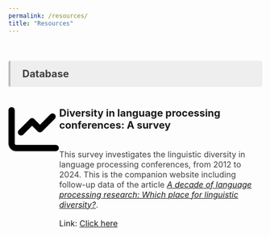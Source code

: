 ```yaml
---
permalink: /resources/
title: "Resources"
---
```


<style>
.item1 { grid-area: Image; }
.item2 { grid-area: Title; }
.item3 { grid-area: Description; }
.item3 { grid-area: Link; }

.grid-container {
  display: grid;
  grid-template-areas:
    'Image Title'
    'Image Description'
    'Image Link';
  grid-template-columns: 20% auto;
}


</style>
<br>

<p style="background-color:#eeeeee; color: #404040; border-left: solid #bcbcbc 4px; border-radius: 4px; padding:0.7em; font-size:20px"><b> &nbsp;&nbsp;Database</b></p>

<!-- Database Linguistic Diversity -->
<div class="grid-container">
  <div class="item1">
  
  <svg xmlns="http://www.w3.org/2000/svg" align="left" height="100" width="100" viewBox="0 0 512 512" style="padding-right: 10px"><!--!Font Awesome Free 6.7.1 by @fontawesome - https://fontawesome.com License - https://fontawesome.com/license/free Copyright 2024 Fonticons, Inc.--><path d="M64 64c0-17.7-14.3-32-32-32S0 46.3 0 64L0 400c0 44.2 35.8 80 80 80l400 0c17.7 0 32-14.3 32-32s-14.3-32-32-32L80 416c-8.8 0-16-7.2-16-16L64 64zm406.6 86.6c12.5-12.5 12.5-32.8 0-45.3s-32.8-12.5-45.3 0L320 210.7l-57.4-57.4c-12.5-12.5-32.8-12.5-45.3 0l-112 112c-12.5 12.5-12.5 32.8 0 45.3s32.8 12.5 45.3 0L240 221.3l57.4 57.4c12.5 12.5 32.8 12.5 45.3 0l128-128z"/></svg>
  
  </div>
  <div class="item2">
<p style="font-size:20px;"><strong>Diversity in language processing conferences: A survey</strong></p>
</div>
  <div class="item3">
  <p style="font-size:16px; color: #404040">This survey investigates the linguistic diversity in language processing conferences, from 2012 to 2024. This is the companion website including follow-up data of the article <a href = "https://doi.org/10.5070/G60111432" target = "_blank"><i>A decade of language processing research: Which place for linguistic diversity?</i></a>.</p>
  <div class="item4">
  <p  style="padding-top:1px; font-size:16px">Link: <a href = "https://aymeric-collart.shinyapps.io/shinyapps_langconfdata_dashboard/" target = "_blank">Click here</a></p>
  </div>  
</div>